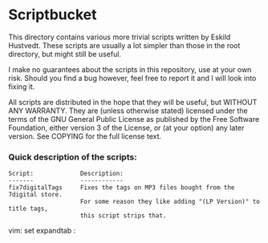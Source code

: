 # Scriptbucket

This directory contains various more trivial scripts written by Eskild
Hustvedt. These scripts are usually a lot simpler than those in the root
directory, but might still be useful.

I make no guarantees about the scripts in this repository, use at your own
risk. Should you find a bug however, feel free to report it and I will look
into fixing it.

All scripts are distributed in the hope that they will be useful, but WITHOUT
ANY WARRANTY. They are (unless otherwise stated) licensed under the terms of
the GNU General Public License as published by the Free Software Foundation,
either version 3 of the License, or (at your option) any later version. See
COPYING for the full license text.

### Quick description of the scripts:

    Script:             Description:
    -------             ------------
    fix7digitalTags     Fixes the tags on MP3 files bought from the 7digital store.
                        For some reason they like adding "(LP Version)" to title tags,
                        this script strips that.

vim: set expandtab :

